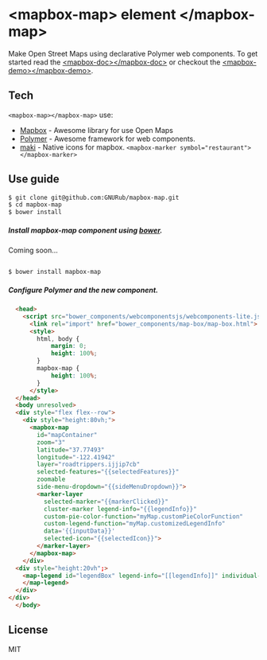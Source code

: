 &lt;mapbox-map&gt; element &lt;/mapbox-map&gt;
==========================================

Make Open Street Maps using declarative Polymer web components. To get started read the [&lt;mapbox-doc&gt;&lt;/mapbox-doc&gt;] or checkout the [&lt;mapbox-demo&gt;&lt;/mapbox-demo&gt;].


Tech
-----------

`<mapbox-map></mapbox-map>` use:
* [Mapbox] - Awesome library for use Open Maps
* [Polymer] - Awesome framework for web components.
* [maki] - Native icons for mapbox. `<mapbox-marker symbol="restaurant"></mapbox-marker>`

Use guide
--------------
```bash
$ git clone git@github.com:GNURub/mapbox-map.git
$ cd mapbox-map
$ bower install
```

##### Install mapbox-map component using [bower].
Coming soon...


```bash

$ bower install mapbox-map

```

##### Configure Polymer and the new component.

```html
  <head>
    <script src="bower_components/webcomponentsjs/webcomponents-lite.js"></script>
	  <link rel="import" href="bower_components/map-box/map-box.html">
	  <style>
    	html, body {
    		margin: 0;
    		height: 100%;
    	}
    	mapbox-map {
    		height: 100%;
    	}
	  </style>
  </head>
  <body unresolved>
  <div style="flex flex--row">
    <div style="height:80vh;">  
      <mapbox-map 
        id="mapContainer"
        zoom="3"
        latitude="37.77493" 
        longitude="-122.41942"
        layer="roadtrippers.ijjip7cb"
        selected-features="{{selectedFeatures}}"
        zoomable
        side-menu-dropdown="{{sideMenuDropdown}}">
        <marker-layer 
          selected-marker="{{markerClicked}}" 
          cluster-marker legend-info="{{legendInfo}}" 
          custom-pie-color-function="myMap.customPieColorFunction" 
          custom-legend-function="myMap.customizedLegendInfo"
          data='{{inputData}}' 
          selected-icon="{{selectedIcon}}">
        </marker-layer>
      </mapbox-map>
    </div>
  <div style="height:20vh";> 
    <map-legend id="legendBox" legend-info="[[legendInfo]]" individual-feature-info="[[markerClicked]]" detail-title="All Devices" drop-down-config="{{dropDownConfig}}">
    </map-legend>
  </div>
</div>
  </body>
```


License
-------
MIT


[&lt;mapbox-demo&gt;&lt;/mapbox-demo&gt;]:http://gnurub.github.io/mapbox-map/components/map-box/
[&lt;mapbox-doc&gt;&lt;/mapbox-doc&gt;]:http://gnurub.github.io/mapbox-map/components/map-box/
[Polymer]:http://www.polymer-project.org/
[MapBoxEditor]:https://www.mapbox.com/editor
[MapBoxStudio]:https://www.mapbox.com/mapbox-studio/
[Mapbox]:https://www.mapbox.com/
[Events mapbox]:https://www.mapbox.com/mapbox.js/api/v2.2.1/l-map-class/#map-events
[Events marker]:https://www.mapbox.com/mapbox.js/api/v2.2.1/l-marker/#marker-events
[maki]:https://www.mapbox.com/maki/
[bower]:http://bower.io/
[1]:http://pix.toile-libre.org/upload/original/1439212072.png
[2]:http://i.imgur.com/Eclrm2ul.jpg
[3]:http://i.imgur.com/P8HXkrFl.jpg
